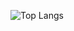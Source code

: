 ![Top Langs](https://github-readme-stats.vercel.app/api/top-langs/?username=Jishnu-JSK&layout=compact)
<!-- <img src="https://github-readme-stats.vercel.app/api/top-langs/?username=Jishnu-JSK&layout=compact&theme=dark&langs_count=6" /> --->
<!---
Jishnu-JSK/Jishnu-JSK is a ✨ special ✨ repository because its `README.md` (this file) appears on your GitHub profile.
You can click the Preview link to take a look at your changes.
--->
